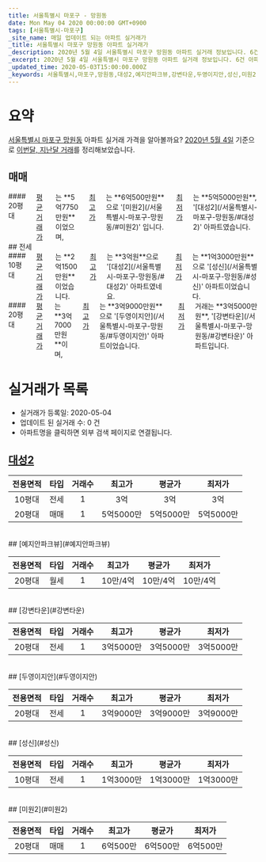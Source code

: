 ```yaml
---
title: 서울특별시 마포구 - 망원동
date: Mon May 04 2020 00:00:00 GMT+0900
tags: [서울특별시-마포구]
_site_name: 매일 업데이트 되는 아파트 실거래가
_title: 서울특별시 마포구 망원동 아파트 실거래가
_description: 2020년 5월 4일 서울특별시 마포구 망원동 아파트 실거래 정보입니다. 6건 아파트 정보가 있습니다.
_excerpt: 2020년 5월 4일 서울특별시 마포구 망원동 아파트 실거래 정보입니다. 6건 아파트 정보가 있습니다.
_updated_time: 2020-05-03T15:00:00.000Z
_keywords: 서울특별시,마포구,망원동,대성2,예지안파크뷰,강변타운,두영이지안,성신,미원2
---
```





# 요약
<ins>서울특별시 마포구 망원동</ins> 아파트 실거래 가격을 알아볼까요? <ins>2020년 5월 4일</ins> 기준으로 <ins>이번달, 지난달 거래</ins>를 정리해보았습니다.

## 매매
<div class="container">
<div class="twelve columns" markdown="1">
#### 20평대
<ins>평균 거래가</ins>는 **5억7750만원**이었으며, <ins>최고가</ins>는 **6억500만원**으로 '[미원2](/서울특별시-마포구-망원동/#미원2)' 입니다. <ins>최저가</ins>는 **5억5000만원**, '[대성2](/서울특별시-마포구-망원동/#대성2)' 아파트였습니다.
</div>
</div>
## 전세
<div class="container">
<div class="six columns" markdown="1">
#### 10평대
<ins>평균 거래가</ins>는 **2억1500만원**이었습니다. <ins>최고가</ins>는 **3억원**으로 '[대성2](/서울특별시-마포구-망원동/#대성2)' 아파트였네요. <ins>최저가</ins>는 **1억3000만원**으로 '[성신](/서울특별시-마포구-망원동/#성신)' 아파트이었습니다.
</div>
<div class="six columns" markdown="1">
#### 20평대
<ins>평균 거래가</ins>는 **3억7000만원**이며, <ins>최고가</ins>는 **3억9000만원**으로 '[두영이지안](/서울특별시-마포구-망원동/#두영이지안)' 아파트이었습니다. <ins>최저가</ins> 거래는 **3억5000만원**, '[강변타운](/서울특별시-마포구-망원동/#강변타운)' 아파트입니다.
</div>
</div>



# 실거래가 목록
- 실거래가 등록일: 2020-05-04
- 업데이트 된 실거래 수: 0 건
- 아파트명을 클릭하면 외부 검색 페이지로 연결됩니다.

## [대성2](#대성2)

|전용면적|타입|거래수|최고가|평균가|최저가|
|:---:|:---:|:---:|:---:|:---:|:---:|
|10평대|<span class="deal-type-2">전세</span>|1|3억|3억|3억|
|20평대|<span class="deal-type-1">매매</span>|1|5억5000만|5억5000만|5억5000만|

<br/>
## [예지안파크뷰](#예지안파크뷰)

|전용면적|타입|거래수|최고가|평균가|최저가|
|:---:|:---:|:---:|:---:|:---:|:---:|
|20평대|<span class="deal-type-3">월세</span>|1|10만/4억|10만/4억|10만/4억|

<br/>
## [강변타운](#강변타운)

|전용면적|타입|거래수|최고가|평균가|최저가|
|:---:|:---:|:---:|:---:|:---:|:---:|
|20평대|<span class="deal-type-2">전세</span>|1|3억5000만|3억5000만|3억5000만|

<br/>
## [두영이지안](#두영이지안)

|전용면적|타입|거래수|최고가|평균가|최저가|
|:---:|:---:|:---:|:---:|:---:|:---:|
|20평대|<span class="deal-type-2">전세</span>|1|3억9000만|3억9000만|3억9000만|

<br/>
## [성신](#성신)

|전용면적|타입|거래수|최고가|평균가|최저가|
|:---:|:---:|:---:|:---:|:---:|:---:|
|10평대|<span class="deal-type-2">전세</span>|1|1억3000만|1억3000만|1억3000만|

<br/>
## [미원2](#미원2)

|전용면적|타입|거래수|최고가|평균가|최저가|
|:---:|:---:|:---:|:---:|:---:|:---:|
|20평대|<span class="deal-type-1">매매</span>|1|6억500만|6억500만|6억500만|

<br/>



